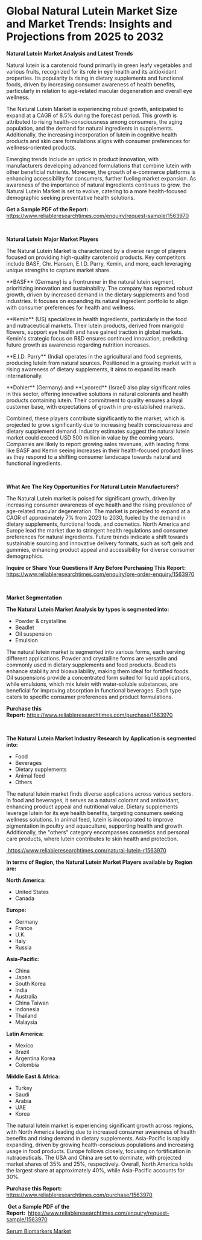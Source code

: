 <p><h1>Global Natural Lutein Market Size and Market Trends: Insights and Projections from 2025 to 2032</h1></p><p><strong>Natural Lutein Market Analysis and Latest Trends</strong></p>
<p><p>Natural lutein is a carotenoid found primarily in green leafy vegetables and various fruits, recognized for its role in eye health and its antioxidant properties. Its popularity is rising in dietary supplements and functional foods, driven by increasing consumer awareness of health benefits, particularly in relation to age-related macular degeneration and overall eye wellness.</p><p>The Natural Lutein Market is experiencing robust growth, anticipated to expand at a CAGR of 8.5% during the forecast period. This growth is attributed to rising health-consciousness among consumers, the aging population, and the demand for natural ingredients in supplements. Additionally, the increasing incorporation of lutein in cognitive health products and skin care formulations aligns with consumer preferences for wellness-oriented products.</p><p>Emerging trends include an uptick in product innovation, with manufacturers developing advanced formulations that combine lutein with other beneficial nutrients. Moreover, the growth of e-commerce platforms is enhancing accessibility for consumers, further fueling market expansion. As awareness of the importance of natural ingredients continues to grow, the Natural Lutein Market is set to evolve, catering to a more health-focused demographic seeking preventative health solutions.</p></p>
<p><strong>Get a Sample PDF of the Report:&nbsp;</strong> <a href="https://www.reliableresearchtimes.com/enquiry/request-sample/1563970?utm_campaign=2934&utm_medium=2&utm_source=Github&utm_content=ia&utm_term=08032025&utm_id=natural-lutein">https://www.reliableresearchtimes.com/enquiry/request-sample/1563970</a></p>
<p>&nbsp;</p>
<p><strong>Natural Lutein Major Market Players</strong></p>
<p><p>The Natural Lutein Market is characterized by a diverse range of players focused on providing high-quality carotenoid products. Key competitors include BASF, Chr. Hansen, E.I.D. Parry, Kemin, and more, each leveraging unique strengths to capture market share.</p><p>**BASF** (Germany) is a frontrunner in the natural lutein segment, prioritizing innovation and sustainability. The company has reported robust growth, driven by increased demand in the dietary supplements and food industries. It focuses on expanding its natural ingredient portfolio to align with consumer preferences for health and wellness. </p><p>**Kemin** (US) specializes in health ingredients, particularly in the food and nutraceutical markets. Their lutein products, derived from marigold flowers, support eye health and have gained traction in global markets. Kemin's strategic focus on R&D ensures continued innovation, predicting future growth as awareness regarding nutrition increases.</p><p>**E.I.D. Parry** (India) operates in the agricultural and food segments, producing lutein from natural sources. Positioned in a growing market with a rising awareness of dietary supplements, it aims to expand its reach internationally.</p><p>**Dohler** (Germany) and **Lycored** (Israel) also play significant roles in this sector, offering innovative solutions in natural colorants and health products containing lutein. Their commitment to quality ensures a loyal customer base, with expectations of growth in pre-established markets.</p><p>Combined, these players contribute significantly to the market, which is projected to grow significantly due to increasing health consciousness and dietary supplement demand. Industry estimates suggest the natural lutein market could exceed USD 500 million in value by the coming years. Companies are likely to report growing sales revenues, with leading firms like BASF and Kemin seeing increases in their health-focused product lines as they respond to a shifting consumer landscape towards natural and functional ingredients.</p></p>
<p>&nbsp;</p>
<p><strong>What Are The Key Opportunities For Natural Lutein Manufacturers?</strong></p>
<p><p>The Natural Lutein market is poised for significant growth, driven by increasing consumer awareness of eye health and the rising prevalence of age-related macular degeneration. The market is projected to expand at a CAGR of approximately 7% from 2023 to 2030, fueled by the demand in dietary supplements, functional foods, and cosmetics. North America and Europe lead the market due to stringent health regulations and consumer preferences for natural ingredients. Future trends indicate a shift towards sustainable sourcing and innovative delivery formats, such as soft gels and gummies, enhancing product appeal and accessibility for diverse consumer demographics.</p></p>
<p><strong>Inquire or Share Your Questions If Any Before Purchasing This Report:</strong> <a href="https://www.reliableresearchtimes.com/enquiry/pre-order-enquiry/1563970?utm_campaign=2934&utm_medium=2&utm_source=Github&utm_content=ia&utm_term=08032025&utm_id=natural-lutein">https://www.reliableresearchtimes.com/enquiry/pre-order-enquiry/1563970</a></p>
<p>&nbsp;</p>
<p><strong>Market Segmentation</strong></p>
<p><strong>The Natural Lutein Market Analysis by types is segmented into:</strong></p>
<p><ul><li>Powder & crystalline</li><li>Beadlet</li><li>Oil suspension</li><li>Emulsion</li></ul></p>
<p><p>The natural lutein market is segmented into various forms, each serving different applications. Powder and crystalline forms are versatile and commonly used in dietary supplements and food products. Beadlets enhance stability and bioavailability, making them ideal for fortified foods. Oil suspensions provide a concentrated form suited for liquid applications, while emulsions, which mix lutein with water-soluble substances, are beneficial for improving absorption in functional beverages. Each type caters to specific consumer preferences and product formulations.</p></p>
<p><strong>Purchase this Report:&nbsp;</strong><a href="https://www.reliableresearchtimes.com/purchase/1563970?utm_campaign=2934&utm_medium=2&utm_source=Github&utm_content=ia&utm_term=08032025&utm_id=natural-lutein">https://www.reliableresearchtimes.com/purchase/1563970</a></p>
<p>&nbsp;</p>
<p><strong>The Natural Lutein Market Industry Research by Application is segmented into:</strong></p>
<p><ul><li>Food</li><li>Beverages</li><li>Dietary supplements</li><li>Animal feed</li><li>Others</li></ul></p>
<p><p>The natural lutein market finds diverse applications across various sectors. In food and beverages, it serves as a natural colorant and antioxidant, enhancing product appeal and nutritional value. Dietary supplements leverage lutein for its eye health benefits, targeting consumers seeking wellness solutions. In animal feed, lutein is incorporated to improve pigmentation in poultry and aquaculture, supporting health and growth. Additionally, the "others" category encompasses cosmetics and personal care products, where lutein contributes to skin health and protection.</p></p>
<p><a href="https://www.reliableresearchtimes.com/natural-lutein-r1563970?utm_campaign=2934&utm_medium=2&utm_source=Github&utm_content=ia&utm_term=08032025&utm_id=natural-lutein">&nbsp;https://www.reliableresearchtimes.com/natural-lutein-r1563970</a></p>
<p><strong>In terms of Region, the Natural Lutein Market Players available by Region are:</strong></p>
<p>
    <p> <strong> North America: </strong>
        <ul>
            <li>United States</li>
            <li>Canada</li>
        </ul>
        </p> 
    <p> <strong> Europe: </strong>
        <ul>
            <li>Germany</li>
            <li>France</li>
            <li>U.K.</li>
            <li>Italy</li>
            <li>Russia</li>
        </ul>
        </p> 
    <p> <strong> Asia-Pacific: </strong>
        <ul>
            <li>China</li>
            <li>Japan</li>
            <li>South Korea</li>
            <li>India</li>
            <li>Australia</li>
            <li>China Taiwan</li>
            <li>Indonesia</li>
            <li>Thailand</li>
            <li>Malaysia</li>
        </ul>
        </p> 
    <p> <strong> Latin America: </strong>
        <ul>
            <li>Mexico</li>
            <li>Brazil</li>
            <li>Argentina Korea</li>
            <li>Colombia</li>
        </ul>
        </p> 
    <p> <strong> Middle East & Africa: </strong>
        <ul>
            <li>Turkey</li>
            <li>Saudi</li>
            <li>Arabia</li>
            <li>UAE</li>
            <li>Korea</li>
        </ul>
    </p>
    </p>
<p><p>The natural lutein market is experiencing significant growth across regions, with North America leading due to increased consumer awareness of health benefits and rising demand in dietary supplements. Asia-Pacific is rapidly expanding, driven by growing health-conscious populations and increasing usage in food products. Europe follows closely, focusing on fortification in nutraceuticals. The USA and China are set to dominate, with projected market shares of 35% and 25%, respectively. Overall, North America holds the largest share at approximately 40%, while Asia-Pacific accounts for 30%.</p></p>
<p><strong>Purchase this Report: </strong><a href="https://www.reliableresearchtimes.com/purchase/1563970?utm_campaign=2934&utm_medium=2&utm_source=Github&utm_content=ia&utm_term=08032025&utm_id=natural-lutein">https://www.reliableresearchtimes.com/purchase/1563970</a></p>
<p>&nbsp;<strong>Get a Sample PDF of the Report:&nbsp;&nbsp;</strong><a href="https://www.reliableresearchtimes.com/enquiry/request-sample/1563970?utm_campaign=2934&utm_medium=2&utm_source=Github&utm_content=ia&utm_term=08032025&utm_id=natural-lutein">https://www.reliableresearchtimes.com/enquiry/request-sample/1563970</a></p>
<p><strong></strong></p>
<p><p><a href="https://github.com/raffadongraffadong/Market-Research-Report-List-1/blob/main/serum-biomarkers-market.md?utm_campaign=2934&utm_medium=2&utm_source=Github&utm_content=ia&utm_term=08032025&utm_id=natural-lutein">Serum Biomarkers Market</a></p></p>